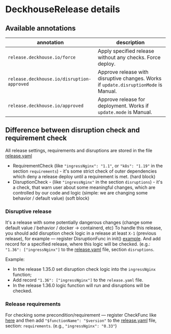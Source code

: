 # DeckhouseRelease details

## Available annotations

| annotation                               | description                                                                        |
|------------------------------------------|------------------------------------------------------------------------------------|
| `release.deckhouse.io/force`               | Apply specified release without any checks. Force deploy.                          |
| `release.deckhouse.io/disruption-approved` | Approve release with disruptive changes. Works if `update.disruptionMode` is Manual. |
| `release.deckhouse.io/approved`            | Approve release for deployment. Works if `update.mode` is Manual.                    |

## Difference between disruption check and requirement check

All release settings, requirements and disruptions are stored in the file [release.yaml](release.yaml)

- RequirementCheck (like `"ingressNginx": "1.1"`, or `"k8s": "1.19"` in the section `requirements`) - it's some strict check of outer dependencies which deny a release deploy until a requirement is met. (hard block)
- DisruptionCheck - (like `"ingressNginx"` in the section `disruptions`) - it's a check, that warn user about some meaningful changes, which are controlled by our code and logic (simple: we are changing some behavior / default value) (soft block)

### Disruptive release

It's a release with some potentially dangerous changes (change some default value / behavior / docker -> containerd, etc)
To handle this release, you should add disruption check logic in a release at least `X-1` (previous release), for example — register DisruptionFunc in init() [example](modules/402-ingress-nginx/hooks/requirements.go).
And add record for a specified release, where this logic will be checked. (e.g.: `"1.36": ["ingressNginx"]` to the [release.yaml](release.yaml) file, section `disruptions`.

Example:
- In the release 1.35.0 set disruption check logic into the `ingressNginx` function;
- Add record `"1.36": ["ingressNginx"]` to the `release.yaml` file.
- In the release 1.36.0 logic function will run and disruptions will be checked.

### Release requirements

For checking some precondition/requirement — register CheckFunc like [here](modules/402-ingress-nginx/hooks/requirements.go)
and then add `"$functionName": "$version"` to the [release.yaml](release.yaml) file, section: `requirements`. (e.g., `"ingressNginx": "0.33"`)
